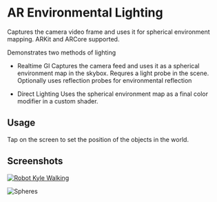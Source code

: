 # AR Environmental Lighting
Captures the camera video frame and uses it for spherical environment mapping.
ARKit and ARCore supported.

Demonstrates two methods of lighting
- Realtime GI
Captures the camera feed and uses it as a spherical environment map in the skybox.
Requres a light probe in the scene.
Optionally uses reflection probes for environmental reflection

- Direct Lighting
Uses the spherical environment map as a final color modifier in a custom shader.


## Usage
Tap on the screen to set the position of the objects in the world.

## Screenshots

[![Robot Kyle Walking](https://img.youtube.com/vi/qcICjAeqFZE/0.jpg)](https://youtu.be/qcICjAeqFZE)


![Spheres](https://lh6.googleusercontent.com/BNdbudNcEno4SCr0IU_xvYUVa38MCkBT2MfSVuinXRLaTcSVnh3HKQUR6a7RqnBsGW9QdTNPiWVfIYc7H6I4=w2560-h1339-rw)
